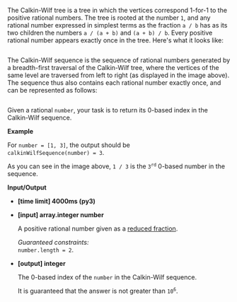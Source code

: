 <div class="markdown"><p>The Calkin-Wilf tree is a tree in which the vertices correspond 1-for-1 to the positive rational numbers. The tree is rooted at the number <code>1</code>, and any rational number expressed in simplest terms as the fraction <code>a / b</code> has as its two children the numbers <code>a / (a + b)</code> and <code>(a + b) / b</code>. Every positive rational number appears exactly once in the tree. Here's what it looks like:</p>
<p><img src="https://codefightsuserpics.s3.amazonaws.com/tasks/calkinWilfSequence/img/tree.png?_tm=1490625641609" alt=""></p>
<p>The Calkin-Wilf sequence is the sequence of rational numbers generated by a breadth-first traversal of the Calkin-Wilf tree, where the vertices of the same level are traversed from left to right (as displayed in the image above). The sequence thus also contains each rational number exactly once, and can be represented as follows:</p>
<p><img src="https://codefightsuserpics.s3.amazonaws.com/tasks/calkinWilfSequence/img/sequence.png?_tm=1490625641800" alt=""></p>
<p>Given a rational <code>number</code>, your task is to return its 0-based index in the Calkin-Wilf sequence.</p>
<p><strong>Example</strong></p>
<p>For <code>number = [1, 3]</code>, the output should be<br>
<code>calkinWilfSequence(number) = 3</code>.</p>
<p>As you can see in the image above, <code>1 / 3</code> is the <code>3<sup>rd</sup></code> 0-based number in the sequence.</p>
<p><strong>Input/Output</strong></p>
<ul>
<li><strong>[time limit] 4000ms (py3)</strong></li>
</ul>
<ul>
<li>
<p><strong>[input] array.integer number</strong></p>
<p>A positive rational number given as a <a href="keyword://reduced-fraction">reduced fraction</a>.</p>
<p><em>Guaranteed constraints:</em><br>
<code>number.length = 2</code>.</p>
</li>
<li>
<p><strong>[output] integer</strong></p>
<p>The 0-based index of the <code>number</code> in the Calkin-Wilf sequence.</p>
<p>It is guaranteed that the answer is not greater than <code>10<sup>6</sup></code>.</p>
</li>
</ul>
</div>